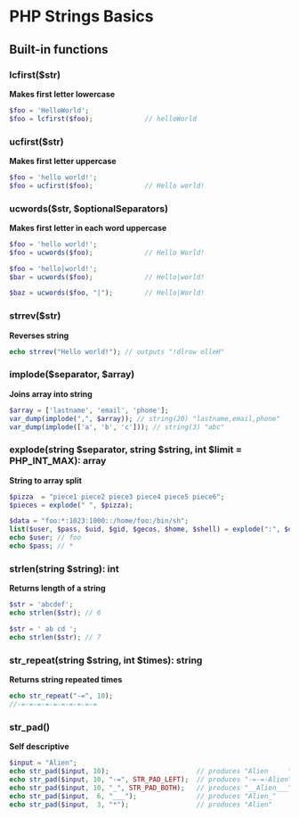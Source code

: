 # PHP Strings Basics

## Built-in functions

### lcfirst($str)
**Makes first letter lowercase**
```php
$foo = 'HelloWorld';
$foo = lcfirst($foo);             // helloWorld
```
### ucfirst($str)
**Makes first letter uppercase**
```php
$foo = 'hello world!';
$foo = ucfirst($foo);             // Hello world!
```

### ucwords($str, $optionalSeparators)
**Makes first letter in each word uppercase**
```php
$foo = 'hello world!';
$foo = ucwords($foo);             // Hello World!
```
```php
$foo = 'hello|world!';
$bar = ucwords($foo);             // Hello|world!

$baz = ucwords($foo, "|");        // Hello|World!
```
### strrev($str)
**Reverses string**
```php
echo strrev("Hello world!"); // outputs "!dlrow olleH"
```
### implode($separator, $array)
**Joins array into string**
```php
$array = ['lastname', 'email', 'phone'];
var_dump(implode(",", $array)); // string(20) "lastname,email,phone"
var_dump(implode(['a', 'b', 'c'])); // string(3) "abc"
```
### explode(string $separator, string $string, int $limit = PHP_INT_MAX): array
**String to array split**
```php
$pizza  = "piece1 piece2 piece3 piece4 piece5 piece6";
$pieces = explode(" ", $pizza);
```
```php
$data = "foo:*:1023:1000::/home/foo:/bin/sh";
list($user, $pass, $uid, $gid, $gecos, $home, $shell) = explode(":", $data);
echo $user; // foo
echo $pass; // *
```
### strlen(string $string): int
**Returns length of a string**
```php
$str = 'abcdef';
echo strlen($str); // 6

$str = ' ab cd ';
echo strlen($str); // 7
```
### str_repeat(string $string, int $times): string
**Returns string repeated times**
```php
echo str_repeat("-=", 10);
//-=-=-=-=-=-=-=-=-=-=
```
### str_pad()
**Self descriptive**
```php
$input = "Alien";
echo str_pad($input, 10);                      // produces "Alien     "
echo str_pad($input, 10, "-=", STR_PAD_LEFT);  // produces "-=-=-Alien"
echo str_pad($input, 10, "_", STR_PAD_BOTH);   // produces "__Alien___"
echo str_pad($input,  6, "___");               // produces "Alien_"
echo str_pad($input,  3, "*");                 // produces "Alien"
```